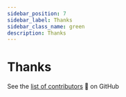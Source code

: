 ```yaml
---
sidebar_position: 7
sidebar_label: Thanks
sidebar_class_name: green
description: Thanks
---
```


# Thanks

See the
[list of contributors](https://github.com/joaohf/meta-erlang/graphs/contributors)
:pray: on GitHub
